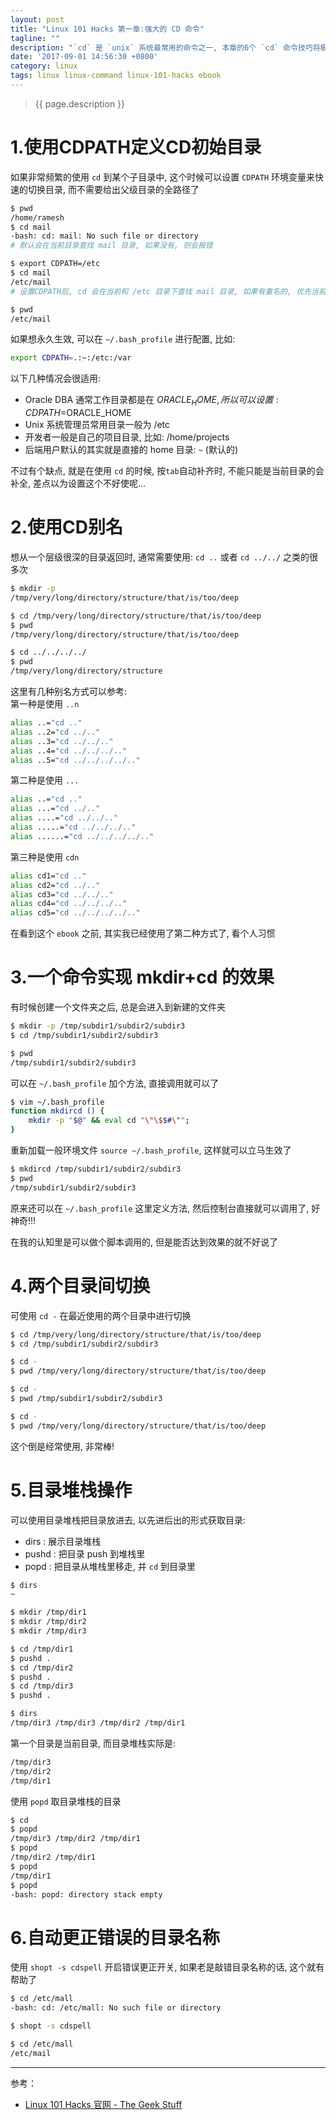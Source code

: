 ```yaml
---
layout: post
title: "Linux 101 Hacks 第一章:强大的 CD 命令"
tagline: ""
description: "`cd` 是 `unix` 系统最常用的命令之一, 本章的6个 `cd` 命令技巧将极大的提高在终端切换目录的效率"
date: '2017-09-01 14:56:30 +0800'
category: linux
tags: linux linux-command linux-101-hacks ebook
---
```

> {{ page.description }}

# 1.使用CDPATH定义CD初始目录
如果非常频繁的使用 `cd` 到某个子目录中, 这个时候可以设置 `CDPATH` 环境变量来快速的切换目录, 而不需要给出父级目录的全路径了
```bash
$ pwd
/home/ramesh
$ cd mail
-bash: cd: mail: No such file or directory
# 默认会在当前目录查找 mail 目录, 如果没有, 则会报错

$ export CDPATH=/etc
$ cd mail
/etc/mail
# 设置CDPATH后, cd 会在当前和 /etc 目录下查找 mail 目录, 如果有重名的, 优先当前目录

$ pwd
/etc/mail
```
如果想永久生效, 可以在 `~/.bash_profile` 进行配置, 比如:
```bash
export CDPATH=.:~:/etc:/var
```

以下几种情况会很适用:
- Oracle DBA 通常工作目录都是在 $ORACLE_HOME, 所以可以设置:CDPATH=$ORACLE_HOME
- Unix 系统管理员常用目录一般为 /etc
- 开发者一般是自己的项目目录, 比如: /home/projects
- 后端用户默认的其实就是直接的 home 目录: `~` (默认的)

不过有个缺点, 就是在使用 `cd` 的时候, 按`tab`自动补齐时, 不能只能是当前目录的会补全, 差点以为设置这个不好使呢...

# 2.使用CD别名
想从一个层级很深的目录返回时, 通常需要使用: `cd ..` 或者 `cd ../../` 之类的很多次
```bash
$ mkdir -p
/tmp/very/long/directory/structure/that/is/too/deep

$ cd /tmp/very/long/directory/structure/that/is/too/deep
$ pwd
/tmp/very/long/directory/structure/that/is/too/deep

$ cd ../../../../
$ pwd
/tmp/very/long/directory/structure
```

这里有几种别名方式可以参考:     
第一种是使用 `..n`
```bash
alias ..="cd .."
alias ..2="cd ../.."
alias ..3="cd ../../.."
alias ..4="cd ../../../.."
alias ..5="cd ../../../../.."
```
第二种是使用 `...`
```bash
alias ..="cd .."
alias ...="cd ../.."
alias ....="cd ../../.."
alias .....="cd ../../../.."
alias ......="cd ../../../../.."
```
第三种是使用 `cdn`
```bash
alias cd1="cd .."
alias cd2="cd ../.."
alias cd3="cd ../../.."
alias cd4="cd ../../../.."
alias cd5="cd ../../../../.."
```
在看到这个 `ebook` 之前, 其实我已经使用了第二种方式了, 看个人习惯

# 3.一个命令实现 mkdir+cd 的效果
有时候创建一个文件夹之后, 总是会进入到新建的文件夹
```bash
$ mkdir -p /tmp/subdir1/subdir2/subdir3
$ cd /tmp/subdir1/subdir2/subdir3

$ pwd
/tmp/subdir1/subdir2/subdir3
```
可以在 `~/.bash_profile` 加个方法, 直接调用就可以了
```bash
$ vim ~/.bash_profile
function mkdircd () { 
    mkdir -p "$@" && eval cd "\"\$$#\"";
}
```
重新加载一般环境文件 `source ~/.bash_profile`, 这样就可以立马生效了
```bash
$ mkdircd /tmp/subdir1/subdir2/subdir3
$ pwd
/tmp/subdir1/subdir2/subdir3
```
原来还可以在 `~/.bash_profile` 这里定义方法, 然后控制台直接就可以调用了, 好神奇!!!

在我的认知里是可以做个脚本调用的, 但是能否达到效果的就不好说了

# 4.两个目录间切换
可使用 `cd -` 在最近使用的两个目录中进行切换
```bash
$ cd /tmp/very/long/directory/structure/that/is/too/deep
$ cd /tmp/subdir1/subdir2/subdir3

$ cd -
$ pwd /tmp/very/long/directory/structure/that/is/too/deep

$ cd -
$ pwd /tmp/subdir1/subdir2/subdir3

$ cd -
$ pwd /tmp/very/long/directory/structure/that/is/too/deep
```
这个倒是经常使用, 非常棒!

# 5.目录堆栈操作
可以使用目录堆栈把目录放进去, 以先进后出的形式获取目录:
- dirs : 展示目录堆栈
- pushd : 把目录 push 到堆栈里
- popd : 把目录从堆栈里移走, 并 `cd` 到目录里

```bash
$ dirs
~

$ mkdir /tmp/dir1
$ mkdir /tmp/dir2
$ mkdir /tmp/dir3

$ cd /tmp/dir1
$ pushd .
$ cd /tmp/dir2
$ pushd .
$ cd /tmp/dir3
$ pushd .

$ dirs
/tmp/dir3 /tmp/dir3 /tmp/dir2 /tmp/dir1
```
第一个目录是当前目录, 而目录堆栈实际是:
```bash
/tmp/dir3
/tmp/dir2
/tmp/dir1
```

使用 `popd` 取目录堆栈的目录
```bash
$ cd
$ popd
/tmp/dir3 /tmp/dir2 /tmp/dir1
$ popd
/tmp/dir2 /tmp/dir1
$ popd
/tmp/dir1
$ popd
-bash: popd: directory stack empty
```

# 6.自动更正错误的目录名称
使用 `shopt -s cdspell` 开启错误更正开关, 如果老是敲错目录名称的话, 这个就有帮助了
```bash
$ cd /etc/mall
-bash: cd: /etc/mall: No such file or directory

$ shopt -s cdspell

$ cd /etc/mall
/etc/mail
```

---
参考：
- [Linux 101 Hacks 官网 - The Geek Stuff](http://www.thegeekstuff.com)
